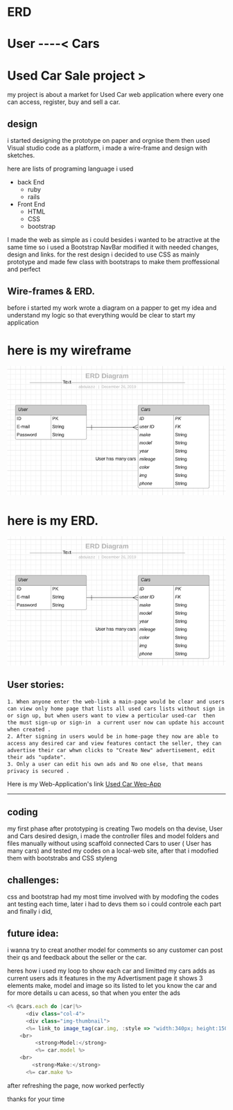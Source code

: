 



# ERD 
# User ----< Cars

# Used Car Sale project >
my project is about a market for Used Car web application where every one can access, register, buy and sell a car.


## design
 i started designing the prototype on paper and orgnise them 
then used Visual studio code as a platform, i made a wire-frame and design with sketches.

here are lists of programing language i used
- back End
    * ruby 
    * rails
- Front End
    * HTML
    * CSS
    * bootstrap

I made the web as simple as i could besides i wanted to be atractive at the same time so i used a Bootstrap NavBar modified it with needed changes, design and links. 
for the rest design i decided to use CSS as mainly prototype and made few class  with bootstraps to make them proffessional and perfect
    
## Wire-frames & ERD.
before i started my work wrote a diagram on a papper to get my idea and understand my logic so that everything would be clear to start my application
# here is my wireframe 

![wireframe](app\assets\images\erd1.png)


# here is my ERD.

![ERD](app\assets\images\erd1.png)


## User stories:
    1. When anyone enter the web-link a main-page would be clear and users can view only home page that lists all used cars lists without sign in or sign up, but when users want to view a perticular used-car  then the must sign-up or sign-in  a current user now can update his account when created .
    2. After signing in users would be in home-page they now are able to access any desired car and view features contact the seller, they can advertise their car whwn clicks to "Create New" advertisement, edit their ads "update".
    3. Only a user can edit his own ads and No one else, that means privacy is secured .

<!-- links -->
Here is my Web-Application's link
[Used Car Wep-App](https://glacial-basin-81087.herokuapp.com/cars)


---
## coding
my first phase after prototyping is creating Two models on tha devise, User and Cars desired design, i made the controller files and model folders and files manually without using scaffold 
connected Cars to user ( User has many cars) and tested my codes on a local-web site, after that i modofied them with bootstrabs and CSS styleng




## challenges:
css and bootstrap had my most time involved with by modofing the codes ant testing each time, later i had to devs them so i could controle each part and finally i did,
## future idea:
i wanna try to creat another model for comments so any customer can post their qs and feedback about the seller or the car.


heres how i used my loop to  show each car and limitted my cars adds as current users ads
it features in the my Advertisment page  it shows 3 elements make, model and image 
so its listed to let you know the car and for more details u can acess, so that when you enter the ads 
``` js 
<% @cars.each do |car|%>
      <div class="col-4">
      <div class="img-thumbnail">
      <%= link_to image_tag(car.img, :style => "width:340px; height:150px "), car_path(car) %>
    <br>
         <strong>Model:</strong>
         <%= car.model %>
    <br>
        <strong>Make:</strong>
      <%= car.make %>
```

after refreshing the page, now worked perfectly 

thanks for your time





